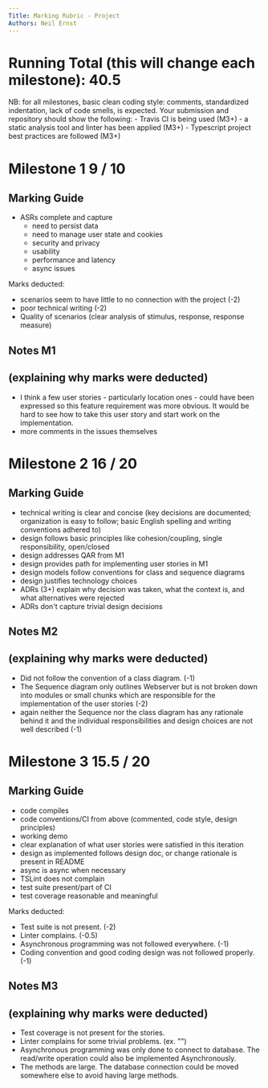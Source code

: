 ```yaml
---
Title: Marking Rubric - Project
Authors: Neil Ernst
---
```


# Running Total (this will change each milestone):   40.5

NB: for all milestones, basic clean coding style: comments, standardized indentation, lack of code smells, is expected. Your submission and repository should show the following: 
	- Travis CI is being used (M3+)
	- a static analysis tool and linter has been applied (M3+)
	- Typescript project best practices are followed (M3+)

# Milestone 1    9 / 10

## Marking Guide	
- ASRs complete and capture
  - need to persist data
  - need to manage user state and cookies
  - security and privacy
  - usability
  - performance and latency
  - async issues

Marks deducted:
- scenarios seem to have little to no connection with the project (-2)
- poor technical writing  (-2)
- Quality of scenarios (clear analysis of stimulus, response, response measure)

## Notes M1
(explaining why marks were deducted)
-----
- I think a few user stories - particularly location ones - could have been expressed so this feature requirement was more obvious. It would be hard to see how to take this user story and start work on the implementation. 
- more comments in the issues themselves



# Milestone 2   16 / 20

## Marking Guide

- technical writing is clear and concise (key decisions are documented; organization is easy to follow; basic English spelling and writing conventions adhered to)
- design follows basic principles like cohesion/coupling, single responsibility, open/closed
- design addresses QAR from M1
- design provides path for implementing user stories in M1
- design models follow conventions for class and sequence diagrams
- design justifies technology choices
- ADRs (3+) explain why decision was taken, what the context is, and what alternatives were rejected
- ADRs don't capture trivial design decisions

## Notes M2

(explaining why marks were deducted)
-----

- Did not follow the convention of a class diagram. (-1)
- The Sequence diagram only outlines Webserver but is not broken down into modules or small chunks which are responsible for the implementation 
  of the user stories (-2)
- again neither the Sequence nor the class diagram has any rationale behind it and the individual responsibilities and design choices are not well 
  described (-1)

# Milestone 3 15.5 / 20

## Marking Guide

- code compiles
- code conventions/CI from above (commented, code style, design principles)
- working demo
- clear explanation of what user stories were satisfied in this iteration
- design as implemented follows design doc, or change rationale is present in README
- async is async when necessary
- TSLint does not complain
- test suite present/part of CI
- test coverage reasonable and meaningful


Marks deducted:

- Test suite is not present. (-2)
- Linter complains. (-0.5)
- Asynchronous programming was not followed everywhere. (-1)
- Coding convention and good coding design was not followed properly. (-1)

## Notes M3

(explaining why marks were deducted)
-----

- Test coverage is not present for the stories.
- Linter complains for some trivial problems. (ex. "")
- Asynchronous programming was only done to connect to database. The read/write operation could also be implemented Asynchronously.
- The methods are large. The database connection could be moved somewhere else to avoid having large methods.
